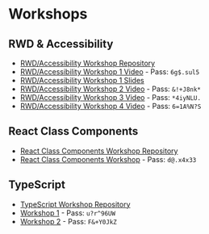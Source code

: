 # Workshops

## RWD & Accessibility

- [RWD/Accessibility Workshop Repository](https://github.com/mjshuff23/rwd-accessibility-workshop)
- [RWD/Accessibility Workshop 1 Video](https://us02web.zoom.us/rec/share/Vu_KYrEyn8Mwoi4ofTRZxPwoqLW8rm36dBDK9HF01Th_fUF-KgltBDlyNRcEVpNA.mGmEdIfPiZzzOoVm) - Pass: `6g$.sul5`
- [RWD/Accessibility Workshop 1 Slides](https://docs.google.com/presentation/d/1JGjbt-jYxRzizutZudQR5uj_-GDjkLu2UuBsLW2pU4U/edit?usp=sharing)
- [RWD/Accessibility Workshop 2 Video](https://us02web.zoom.us/rec/share/zcWbSeNfKTiq7VkS4ZkeHrTGaDP5V12gZ_bpeq1xLBB0OLBXqVwgwFTRVpt-MrEe.krdGWpIouVEpb2bb) - Pass: `&!+J8nk*`
- [RWD/Accessibility Workshop 3 Video](https://us02web.zoom.us/rec/share/KZf3qPrzs0CNBTmuOVqWFJrxlZ9_h08eUjEEnJHCUVteKT1s-cj-RiZu8Yr_Ujef.ByP_CKoy5Ua-Vi--) - Pass: `*4iyNLU.`
- [RWD/Accessibility Workshop 4 Video](https://us02web.zoom.us/rec/share/KDkkFtkDOPS8Qe-OvpZSJX80wFMdeXEnIuFX65a_wa8WqJlp9B9Rfn95AcDhCxoE.icIW3NyldWJ2kLKE) - Pass: `6=1A%N?S`

## React Class Components

- [React Class Components Workshop Repository](https://github.com/mjshuff23/react-class-workshop)
- [React Class Components Workshop](https://us02web.zoom.us/rec/share/B4IVpKb1s5rDsaO_hOY692XDUgKbJcaGl7zQYLc0udHlb1M-vLn5KVkiiVzTiiou._LzV4SyF-2_AQuRC) - Pass: `d@.x4x33`

## TypeScript

- [TypeScript Workshop Repository](https://github.com/mjshuff23/typescript-workshop)
- [Workshop 1](https://www.google.com/url?q=https://us02web.zoom.us/rec/share/XOdfyeeA1eRKbADIALLcBA9EcaUJDcE0PgceOUsDzjN2ht-5bCXJ8Ks1L4X8UnMi.2_dw_mHCObwQ7ZPB&sa=D&source=calendar&ust=1631577718805120&usg=AOvVaw1BNsP8JqHrt5c5fNBXJXbq) - Pass: `u?r^96UW`
- [Workshop 2](https://us02web.zoom.us/rec/share/X2yjyWzWypgspnRH7whp5Jrdu50MY9vNKpqXh6FmxKHnuDX3eapq8HNcRyMGyDLb.7wRQJf_H_Er97T4D) - Pass: `F&+Y0JkZ`
